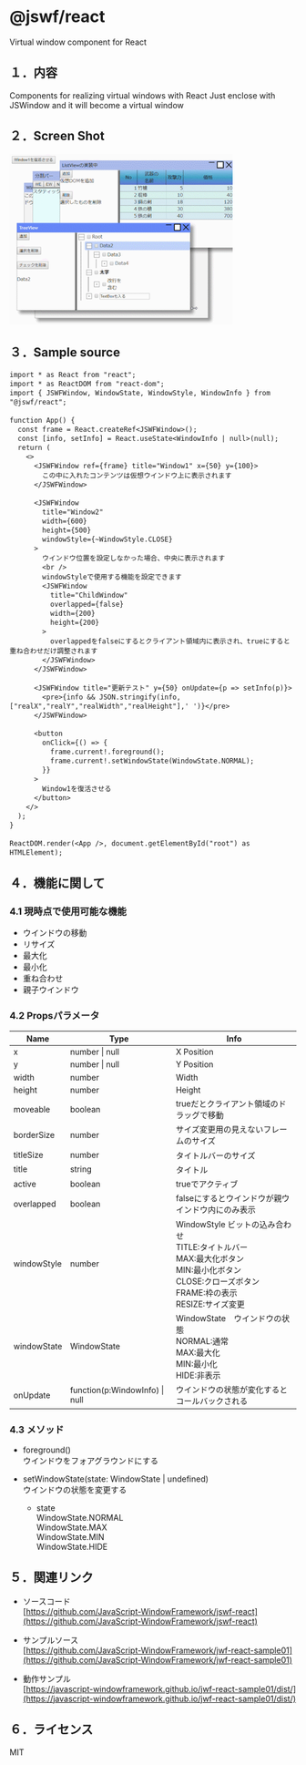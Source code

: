 # @jswf/react


Virtual window component for React

## １．内容


Components for realizing virtual windows with React
Just enclose with JSWindow and it will become a virtual window

## ２．Screen Shot

![ScreenShot](https://raw.githubusercontent.com/JavaScript-WindowFramework/jwf-react-sample01/ScreenShot/ScreenShot.gif)

## ３．Sample source

```index.tsx
import * as React from "react";
import * as ReactDOM from "react-dom";
import { JSWFWindow, WindowState, WindowStyle, WindowInfo } from "@jswf/react";

function App() {
  const frame = React.createRef<JSWFWindow>();
  const [info, setInfo] = React.useState<WindowInfo | null>(null);
  return (
    <>
      <JSWFWindow ref={frame} title="Window1" x={50} y={100}>
        この中に入れたコンテンツは仮想ウインドウ上に表示されます
      </JSWFWindow>

      <JSWFWindow
        title="Window2"
        width={600}
        height={500}
        windowStyle={~WindowStyle.CLOSE}
      >
        ウインドウ位置を設定しなかった場合、中央に表示されます
        <br />
        windowStyleで使用する機能を設定できます
        <JSWFWindow
          title="ChildWindow"
          overlapped={false}
          width={200}
          height={200}
        >
          overlappedをfalseにするとクライアント領域内に表示され、trueにすると重ね合わせだけ調整されます
        </JSWFWindow>
      </JSWFWindow>

      <JSWFWindow title="更新テスト" y={50} onUpdate={p => setInfo(p)}>
        <pre>{info && JSON.stringify(info,["realX","realY","realWidth","realHeight"],' ')}</pre>
      </JSWFWindow>

      <button
        onClick={() => {
          frame.current!.foreground();
          frame.current!.setWindowState(WindowState.NORMAL);
        }}
      >
        Window1を復活させる
      </button>
    </>
  );
}

ReactDOM.render(<App />, document.getElementById("root") as HTMLElement);
```

## ４．機能に関して

### 4.1 現時点で使用可能な機能

- ウインドウの移動
- リサイズ
- 最大化
- 最小化
- 重ね合わせ
- 親子ウインドウ

### 4.2 Propsパラメータ

| Name        | Type               | Info                                                       |
| ----------- | ------------------ | ---------------------------------------------------------- |
| x           | number &#124; null | X Position                                                 |
| y           | number &#124; null | Y Position                                                 |
| width       | number             | Width                                                      |
| height      | number             | Height                                                     |
| moveable    | boolean            | trueだとクライアント領域のドラッグで移動                      |
| borderSize  | number             | サイズ変更用の見えないフレームのサイズ                        |
| titleSize   | number             | タイトルバーのサイズ                                         |
| title       | string             | タイトル                                                    |
| active      | boolean            | trueでアクティブ                                            |
| overlapped  | boolean            | falseにするとウインドウが親ウインドウ内にのみ表示              |
| windowStyle | number             | WindowStyle ビットの込み合わせ <br> TITLE:タイトルバー<br> MAX:最大化ボタン<br> MIN:最小化ボタン<br> CLOSE:クローズボタン<br> FRAME:枠の表示<br> RESIZE:サイズ変更<br> |
| windowState | WindowState                    | WindowState　ウインドウの状態<br>  NORMAL:通常<br> MAX:最大化<br> MIN:最小化<br> HIDE:非表示<br> |
| onUpdate    | function(p:WindowInfo)  &#124; null | ウインドウの状態が変化するとコールバックされる |

### 4.3 メソッド

- foreground()  
ウインドウをフォアグラウンドにする

- setWindowState(state: WindowState | undefined)  
ウインドウの状態を変更する  
  - state  
WindowState.NORMAL  
WindowState.MAX  
WindowState.MIN  
WindowState.HIDE  

## ５．関連リンク

- ソースコード  
[https://github.com/JavaScript-WindowFramework/jswf-react](https://github.com/JavaScript-WindowFramework/jswf-react)

- サンプルソース  
[https://github.com/JavaScript-WindowFramework/jwf-react-sample01](https://github.com/JavaScript-WindowFramework/jwf-react-sample01)

- 動作サンプル  
[https://javascript-windowframework.github.io/jwf-react-sample01/dist/](https://javascript-windowframework.github.io/jwf-react-sample01/dist/)

## ６．ライセンス

MIT
